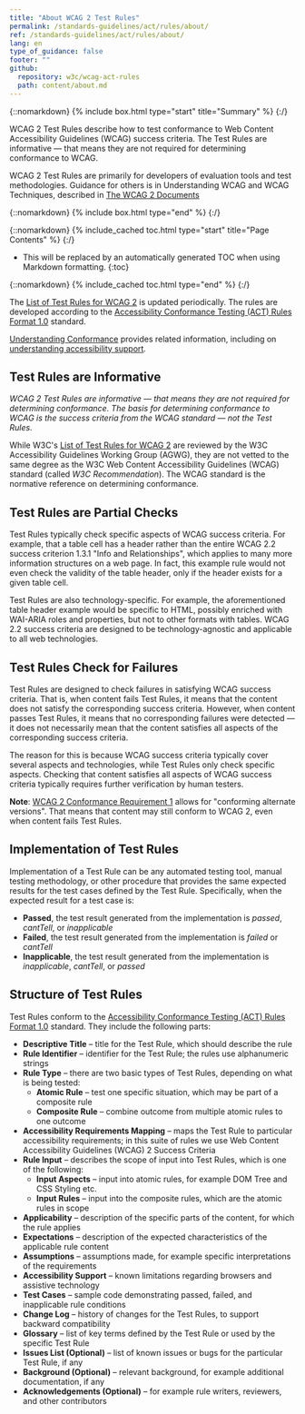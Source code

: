 ```yaml
---
title: "About WCAG 2 Test Rules"
permalink: /standards-guidelines/act/rules/about/
ref: /standards-guidelines/act/rules/about/
lang: en
type_of_guidance: false
footer: ""
github:
  repository: w3c/wcag-act-rules
  path: content/about.md
---
```


{::nomarkdown} {% include box.html type="start" title="Summary" %} {:/}

WCAG 2 Test Rules describe how to test conformance to Web Content Accessibility Guidelines (WCAG) success criteria. The Test Rules are informative — that means they are not required for determining conformance to WCAG.

WCAG 2 Test Rules are primarily for developers of evaluation tools and test methodologies. Guidance for others is in Understanding WCAG and WCAG Techniques, described in [The WCAG 2 Documents](https://www.w3.org/WAI/standards-guidelines/wcag/docs/) 

{::nomarkdown}
{% include box.html type="end" %}
{:/}

{::nomarkdown}
{% include_cached toc.html type="start" title="Page Contents" %}
{:/}

- This will be replaced by an automatically generated TOC when using Markdown formatting.
{:toc}

{::nomarkdown}
{% include_cached toc.html type="end" %}
{:/}

The [List of Test Rules for WCAG 2](https://www.w3.org/WAI/standards-guidelines/act/rules/) is updated periodically. The rules are developed according to the [Accessibility Conformance Testing (ACT) Rules Format 1.0](https://www.w3.org/WAI/standards-guidelines/act/) standard.

[Understanding Conformance](https://www.w3.org/WAI/WCAG22/Understanding/conformance) provides related information, including on [understanding accessibility support](https://www.w3.org/WAI/WCAG22/Understanding/conformance#accessibility-support).

## Test Rules are Informative

*WCAG 2 Test Rules are informative — that means they are not required for determining conformance. The basis for determining conformance to WCAG is the success criteria from the WCAG standard — not the Test Rules.*

While W3C's [List of Test Rules for WCAG 2](https://www.w3.org/WAI/standards-guidelines/act/rules/) are reviewed by the W3C Accessibility Guidelines Working Group (AGWG), they are not vetted to the same degree as the W3C Web Content Accessibility Guidelines (WCAG) standard (called *W3C Recommendation*). The WCAG standard is the normative reference on determining conformance.

## Test Rules are Partial Checks

Test Rules typically check specific aspects of WCAG success criteria. For example, that a table cell has a header rather than the entire WCAG 2.2 success criterion 1.3.1 "Info and Relationships", which applies to many more information structures on a web page. In fact, this example rule would not even check the validity of the table header, only if the header exists for a given table cell.

Test Rules are also technology-specific. For example, the aforementioned table header example would be specific to HTML, possibly enriched with WAI-ARIA roles and properties, but not to other formats with tables. WCAG 2.2 success criteria are designed to be technology-agnostic and applicable to all web technologies.

## Test Rules Check for Failures

Test Rules are designed to check failures in satisfying WCAG success criteria. That is, when content fails Test Rules, it means that the content does not satisfy the corresponding success criteria. However, when content passes Test Rules, it means that no corresponding failures were detected — it does not necessarily mean that the content satisfies all aspects of the corresponding success criteria.

The reason for this is because WCAG success criteria typically cover several aspects and technologies, while Test Rules only check specific aspects. Checking that content satisfies all aspects of WCAG success criteria typically requires further verification by human testers.

**Note**: [WCAG 2 Conformance Requirement 1](https://www.w3.org/WAI/WCAG22/Understanding/conformance#cc1) allows for "conforming alternate versions". That means that content may still conform to WCAG 2, even when content fails Test Rules.

## Implementation of Test Rules

Implementation of a Test Rule can be any automated testing tool, manual testing methodology, or other procedure that provides the same expected results for the test cases defined by the Test Rule. Specifically, when the expected result for a test case is:

- **Passed**, the test result generated from the implementation is *passed*, *cantTell*, or *inapplicable*
- **Failed**, the test result generated from the implementation is *failed* or *cantTell*
- **Inapplicable**, the test result generated from the implementation is *inapplicable*, *cantTell*, or *passed*

## Structure of Test Rules

Test Rules conform to the [Accessibility Conformance Testing (ACT) Rules Format 1.0](https://www.w3.org/WAI/standards-guidelines/act/) standard. They include the following parts:

- **Descriptive Title** – title for the Test Rule, which should describe the rule
- **Rule Identifier** – identifier for the Test Rule; the rules use alphanumeric strings
- **Rule Type** – there are two basic types of Test Rules, depending on what is being tested:
  - **Atomic Rule** – test one specific situation, which may be part of a composite rule
  - **Composite Rule** – combine outcome from multiple atomic rules to one outcome
- **Accessibility Requirements Mapping** – maps the Test Rule to particular accessibility requirements; in this suite of rules we use Web Content Accessibility Guidelines (WCAG) 2 Success Criteria
- **Rule Input** – describes the scope of input into Test Rules, which is one of the following:
  - **Input Aspects** – input into atomic rules, for example DOM Tree and CSS Styling etc.
  - **Input Rules** – input into the composite rules, which are the atomic rules in scope
- **Applicability** – description of the specific parts of the content, for which the rule applies
- **Expectations** – description of the expected characteristics of the applicable rule content
- **Assumptions** – assumptions made, for example specific interpretations of the requirements
- **Accessibility Support** – known limitations regarding browsers and assistive technology
- **Test Cases** – sample code demonstrating passed, failed, and inapplicable rule conditions
- **Change Log** – history of changes for the Test Rules, to support backward compatibility
- **Glossary** – list of key terms defined by the Test Rule or used by the specific Test Rule
- **Issues List (Optional)** – list of known issues or bugs for the particular Test Rule, if any
- **Background (Optional)** – relevant background, for example additional documentation, if any
- **Acknowledgements (Optional)** – for example rule writers, reviewers, and other contributors
